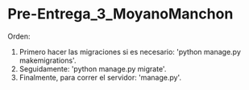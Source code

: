 # Pre-Entrega_3_MoyanoManchon

Orden:

1. Primero hacer las migraciones si es necesario: 'python manage.py makemigrations'.
2. Seguidamente: 'python manage.py migrate'.
3. Finalmente, para correr el servidor: 'manage.py'.
   
